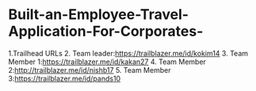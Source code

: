 # Built-an-Employee-Travel-Application-For-Corporates-
1.Trailhead URLs
2. Team leader:https://trailblazer.me/id/kokim14
3. Team Member 1:https://trailblazer.me/id/kakan27
4. Team Member 2:http://trailblazer.me/id/nishb17
5. Team Member 3:https://trailblazer.me/id/pands10
